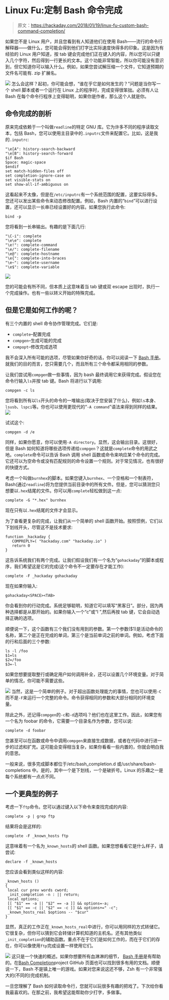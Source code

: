 # Linux Fu:定制 Bash 命令完成

> 原文：<https://hackaday.com/2018/01/19/linux-fu-custom-bash-command-completion/>

如果您不是 Linux 用户，并且您看到有人知道他们在使用 Bash——流行的命令行解释器——做什么，您可能会得到他们打字比实际速度快得多的印象。这是因为有经验的 Linux 用户知道，按 tab 键会完成他们正在键入的内容，所以您可以只键入几个字符，然后得到一行更长的文本。这个功能非常智能，所以你可能没有意识到，但它知道你可以输入什么。例如，如果您尝试解压缩一个文件，它知道预期的文件名可能有. zip 扩展名。

[![](img/29ecb8e84c6e619d56dbfab73728136c.png)](https://hackaday.com/wp-content/uploads/2018/01/tab.png) 怎么会这样？起初，你可能会想，“谁在乎它是如何发生的？”问题是当你写一个 shell 脚本或者一个运行在 Linux 上的程序时，完成变得很笨拙。必须有人让 Bash 在每个命令行程序上变得聪明，如果你是作者，那么这个人就是你。

## 命令完成的剖析

原来完成依赖于一个叫做`readline`的特定 GNU 库。它为许多不同的程序读取文本，包括 Bash，您可以使用主目录中的`.inputrc`文件来配置它。比如，这是我的`.inputrc`:

```
"\e[A": history-search-backward
"\e[B": history-search-forward
$if Bash
Space: magic-space
$endif
set match-hidden-files off
set completion-ignore-case on
set visible-stats on
set show-all-if-ambiguous on
```

这看起来不太像，但是在`/etc/inputrc`有一个系统范围的配置，这要实际得多。您还可以发出某些命令来动态修改配置。例如，Bash 内置的“`bind`”可以进行设置，还可以显示一长串已经设置好的内容。如果您执行此命令:

```
bind -p
```

您将看到一长串输出。有趣的是下面几行:

```
"\C-i": complete
"\e\e": complete
"\e!": complete-command
"\e/": complete-filename
"\e@": complete-hostname
"\e{": complete-into-braces
"\e~": complete-username
"\e$": complete-variable
```

[![](img/079fded64f2ee12e3ce0d9d97ddb0009.png)](https://hackaday.com/wp-content/uploads/2018/01/bash1.png)

您的可能会有所不同，但本质上这意味着当 tab 键或双 escape 出现时，执行一个完成操作。也有一些以转义开始的特殊完成。

## 但是它是如何工作的呢？

有三个内置的 shell 命令协作管理完成。它们是:

*   `complete`–配置完成
*   `compgen`–生成可能的完成
*   `compopt`–修改完成选项

我不会深入所有可能的选项，尽管如果你好奇的话，你可以阅读一下 [Bash 手册](https://www.gnu.org/software/bash/manual/html_node/Programmable-Completion-Builtins.html)。就我们的目的而言，您只需要几个，而且所有三个命令都采用相同的参数。

让我们尝试用`compgen`做一些事情，因为 bash 最终调用它来获得完成。假设您在命令行输入`ls`并按 tab 键。Bash 将进行以下调用:

```
compgen -c ls
```

您将看到所有以`ls`开头的命令的一堆输出(取决于您安装了什么)，例如`ls`本身、`lsusb`、`lspci`等。你也可以使用更现代的“`-A command`”语法来得到同样的结果。 [![](img/07e0c54dff653319300de22efbbf4602.png)](https://hackaday.com/wp-content/uploads/2018/01/bash2.png)

试试这个:

```
compgen -d /e
```

同样，如果你愿意，你可以使用`-A directory`。显然，这会输出目录。这很好，但是 Bash 如何知道将哪些选项传递给`compgen`？这就是`complete`命令的用武之地。`complete`命令可以告诉 Bash 调用 shell 函数或命令来响应某个命令的完成。它还可以为空命令或没有匹配规则的命令设置一个规则。对于常见情况，也有很好的快捷方式。

考虑一个叫做`burnhex`的脚本。如果您键入`burnhex`、一个空格和一个制表符，Bash(通过`readline`)将为您提供当前目录中的所有文件。但是，您可以猜测您只想要以`.hex`结尾的文件。你可以用`complete`轻松做到这一点:

```
complete -G "*.hex" burnhex
```

现在只有以`.hex`结尾的文件才会显示。

为了查看更复杂的完成，让我们从一个简单的 shell 函数开始。按照惯例，它们以下划线开头，尽管这不是技术要求:

```
function _hackaday {
   COMPREPLY=( "hackaday.com" "hackaday.io" )
   return 0
}
```

这告诉系统我们有两个完成。让我们假设我们有一个名为“`gohackaday`”的脚本或程序，我们希望这是它的完成(这个命令不一定要存在才能工作):

```
complete -F _hackaday gohackaday
```

现在如果你输入:

```
gohackaday<SPACE><TAB>
```

你会看到你的行动完成。系统足够聪明，知道它可以填写“黑客日”。部分，因为两种选择都是从那开始的。如果你输入一个“c”或“I ”,然后再按 tab 键，它会自动选择正确的选项。

顺便说一下，这个函数有三个我们没有用到的参数。第一个参数($1)是活动命令的名称，第二个是正在完成的单词，第三个是当前单词之前的单词。例如，考虑下面的行和后面的三个参数:

```
ls -l /foo
$1=ls
$2=/foo
$3=-l
```

如果您想要提取整行或确定用户如何调用补全，还可以设置几个环境变量。对于简单的情况，你可能不需要这些。

[![](img/3cf50a119054cc3a9876268c0a4e5a6f.png)](https://hackaday.com/wp-content/uploads/2017/02/tuxwiz.png) 当然，这是一个简单的例子。对于超出函数处理能力的事情，您也可以使用`-C`而不是`-F`来运行一个完整的命令。命令获得相同的参数和大部分相同的环境变量。

除此之外，还记得`compgen`的`-c`和`-d`选项吗？他们也在这里工作。因此，如果您有一个名为 foobar 的命令，它需要一个目录名作为参数，您可以说:

```
complete -d foobar
```

您甚至可以在函数或命令中调用`compgen`来直接生成数据，或者在代码中进行进一步的过滤和扩充。这可能会变得相当复杂，如果你看看一些内置的，你就会明白我的意思。

一般来说，很多完成脚本都位于/etc/bash_completion.d 或/usr/share/bash-completions 中。是的，其中一个是下划线，一个是破折号。Linux 的乐趣之一是每个系统都有一点点不同。

## 一个更典型的例子

考虑一下`ftp`命令。您可以通过键入以下命令来查找完成的内容:

```
complete -p | grep ftp
```

结果将会是这样的:

```
complete -F _known_hosts ftp
```

这意味着有一个名为`_known_hosts`的 shell 函数。如果您想看看它是什么样子，请尝试:

```
declare -f _known_hosts
```

您应该会看到类似这样的内容:

```
_known_hosts () 
{ 
 local cur prev words cword;
 _init_completion -n : || return;
 local options;
 [[ "$1" == -a || "$2" == -a ]] && options=-a;
 [[ "$1" == -c || "$2" == -c ]] && options+=" -c";
 _known_hosts_real $options -- "$cur"
}
```

显然，真正的工作正在`_known_hosts_real`中进行，你可以用同样的方式转储它。它很复杂，但你可以猜到它会转储计算机知道的主机名。还有其他类似`_init_completion`的辅助函数。重点不在于它们是如何工作的，而在于它们的存在，你可以像使用`ftp`完成设置一样使用它们。

[![](img/0cabdcaf240b9497e6c21ec2f94b815c.png)](https://hackaday.com/wp-content/uploads/2018/01/bash-icon.png) 这只是一个快速的概述。如果你想要所有血淋淋的细节， [Bash 手册](https://www.gnu.org/software/bash/manual/html_node/Programmable-Completion.html#Programmable-Completion)是有帮助的。在[Bash Completion](https://github.com/scop/bash-completion)project GitHub 页面也可以找到很多有用的文档。顺便说一下，Bash 不是镇上唯一的游戏。如果对您来说这还不够，Zsh 有一个非常强大的(不同的)完成机制。

一旦您理解了 Bash 如何读取命令行，您就可以玩很多有趣的把戏了。下次给你看我最喜欢的。在那之前，我希望这能帮助你少打字，多做事。